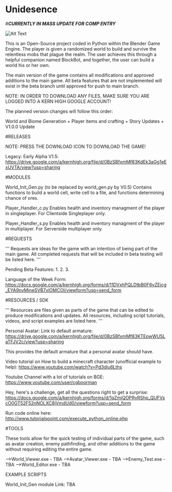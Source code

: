 # Unidesence

#***CURRENTLY IN MASS UPDATE FOR COMP ENTRY***

![Alt Text](https://github.com/ShawnHillJ/Unidesence/raw/master/path/to/image.gif)

This is an Open-Source project coded in Python within the Blender Game Engine. The player is given a randomized world to build and survive the relentless mobs that plague the realm. The user achieves this through a helpful companion named BlockBot, and together, the user can build a world his or her own.

The main version of the game contains all modifications and approved additions to the main game. All beta features that are not implemented will exist in the beta branch until approved for push to main branch.

NOTE: IN ORDER TO DOWNLOAD ANY FILES, MAKE SURE YOU ARE LOGGED INTO A KERN HIGH GOOGLE ACCOUNT!

The planned version changes will follow this order:

World and Biome Generation + Player items and crafting + Story Updates + V1.0.0 Update

#RELEASES

NOTE: PRESS THE DOWNLOAD ICON TO DOWNLOAD THE GAME!

Legacy: Early Alpha V1.5: https://drive.google.com/a/kernhigh.org/file/d/0BzSBfxmMf83KdEk3aGg1eExUVTA/view?usp=sharing


#MODULES


World_Init_Gen.py (to be replaced by world_gen.py by V0.5)
Contains functions to build a world cell, write cell to a file, and functions determining chance of ores.

Player_Handler_c.py
Enables health and inventory managment of the player in singleplayer. For Clientside Singleplayer only.

Player_Handler_s.py
Enables health and inventory managment of the player in multiplayer. For Serverside multiplayer only.


#REQUESTS

'''
Requests are ideas for the game with an intention of being part of the main game. All completed requests that will be included in beta testing will be listed here. 
'''

Pending Beta Features:
1.
2.
3.

Language of the Week Form: https://docs.google.com/a/kernhigh.org/forms/d/11DVxhPQLDtbB0F6yZEjcg_EYA9nvMineSVB7xlOMCOI/viewform?usp=send_form


#RESOURCES / SDK

'''
Resources are files given as parts of the game that can be edited to produce modifications and updates. All resources, including script tutorials, videos, and script examples are listed here.
'''

Personal Avatar:
    Link to default armature: https://drive.google.com/a/kernhigh.org/file/d/0BzSBfxmMf83KTEpwWU5LaTFJV2c/view?usp=sharing
    
This provides the default armature that a personal avatar should have.

Video tutorial on How to build a minecraft character (unofficial example to help):
https://www.youtube.com/watch?v=Pd3diu6Lths

Youtube Channel with a lot of tutorials on BGE: https://www.youtube.com/user/cgboorman

Hey, here's a challenge, get all the questions right to get a surprise: https://docs.google.com/a/kernhigh.org/forms/d/1qZmiQOPRyRShp_QUFVscO0GT52F52nNOLXC8jVmdUd0/viewform?usp=send_form

Run code online here: http://www.tutorialspoint.com/execute_python_online.php

#TOOLS

These tools allow for the quick testing of individual parts of the game, such as avatar creation, enemy pathfinding, and other additions to the game without requiring editing the entire game.

-->World_Viewer.exe - TBA
-->Avatar_Viewer.exe - TBA
-->Enemy_Test.exe - TBA
-->World_Editor.exe - TBA

EXAMPLE SCRIPTS

World_Init_Gen module
Link: TBA

